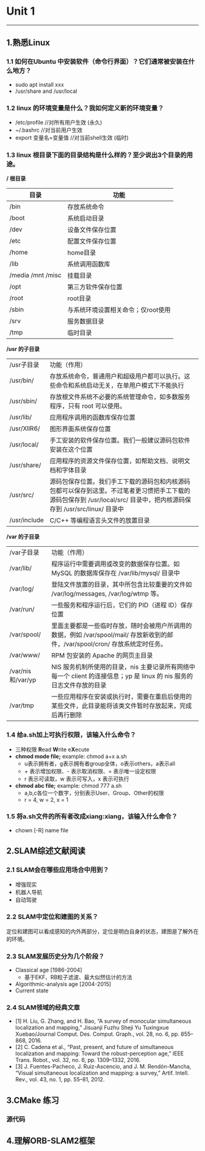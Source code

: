 # Unit 1
---
## 1.熟悉Linux

### 1.1 如何在Ubuntu 中安装软件（命令⾏界⾯）？它们通常被安装在什么地⽅？
- sudo apt install xxx
- /usr/share and /usr/local

### 1.2 linux 的环境变量是什么？我如何定义新的环境变量？
- /etc/profile //对所有用户生效 (永久)
- ~/.bashrc //对当前用户生效
- export 变量名=变量值 //对当前shell生效 (临时)

### 1.3 linux 根⽬录下⾯的⽬录结构是什么样的？⾄少说出3个⽬录的⽤途。

**/ 根目录**

| 目录              | 功能                               |
| ----------------- | ---------------------------------- |
| /bin              | 存放系统命令                       |
| /boot             | 系统启动目录                       |
| /dev              | 设备文件保存位置                   |
| /etc              | 配置文件保存位置                   |
| /home             | home目录                           |
| /lib              | 系统调用函数库                     |
| /media /mnt /misc | 挂载目录                           |
| /opt              | 第三方软件保存位置                 |
| /root             | root目录                           |
| /sbin             | 与系统环境设置相关命令；仅root使用 |
| /srv              | 服务数据目录                       |
| /tmp              | 临时目录                           |

**/usr 的子目录**
<table>
   <tr>
      <td>/usr子目录</td>
      <td>功能（作用）</td>
   </tr>
   <tr>
      <td>/usr/bin/</td>
      <td>存放系统命令，普通用户和超级用户都可以执行。这些命令和系统启动无关，在单用户模式下不能执行</td>
   </tr>
   <tr>
      <td>/usr/sbin/ </td>
      <td>存放根文件系统不必要的系统管理命令，如多数服务程序，只有 root 可以使用。</td>
   </tr>
   <tr>
      <td>/usr/lib/</td>
      <td>应用程序调用的函数库保存位置</td>
   </tr>
   <tr>
      <td>/usr/XllR6/</td>
      <td>图形界面系统保存位置</td>
   </tr>
   <tr>
      <td>/usr/local/</td>
      <td>手工安装的软件保存位置。我们一般建议源码包软件安装在这个位置</td>
   </tr>
   <tr>
      <td>/usr/share/</td>
      <td>应用程序的资源文件保存位置，如帮助文档、说明文档和字体目录</td>
   </tr>
   <tr>
      <td>/usr/src/</td>
      <td>源码包保存位置。我们手工下载的源码包和内核源码包都可以保存到这里。不过笔者更习惯把手工下载的源码包保存到 /usr/local/src/ 目录中，把内核源码保存到 /usr/src/linux/ 目录中</td>
   </tr>
   <tr>
      <td>/usr/include</td>
      <td>C/C++ 等编程语言头文件的放置目录</td>
   </tr>
</table>

**/var 的子目录**

<table>
   <tr>
      <td>/var子目录</td>
      <td>功能（作用）</td>
   </tr>
   <tr>
      <td>/var/lib/</td>
      <td>程序运行中需要调用或改变的数据保存位置。如 MySQL 的数据库保存在 /var/lib/mysql/ 目录中</td>
   </tr>
   <tr>
      <td>/var/log/</td>
      <td>登陆文件放置的目录，其中所包含比较重要的文件如 /var/log/messages, /var/log/wtmp 等。</td>
   </tr>
   <tr>
      <td>/var/run/</td>
      <td>一些服务和程序运行后，它们的 PID（进程 ID）保存位置</td>
   </tr>
   <tr>
      <td>/var/spool/</td>
      <td>里面主要都是一些临时存放，随时会被用户所调用的数据，例如 /var/spool/mail/ 存放新收到的邮件，/var/spool/cron/ 存放系统定时任务。</td>
   </tr>
   <tr>
      <td>/var/www/</td>
      <td>RPM 包安装的 Apache 的网页主目录</td>
   </tr>
   <tr>
      <td>/var/nis和/var/yp</td>
      <td>NIS 服务机制所使用的目录，nis 主要记录所有网络中每一个 client 的连接信息；yp 是 linux 的 nis 服务的日志文件存放的目录</td>
   </tr>
   <tr>
      <td>/var/tmp</td>
      <td>一些应用程序在安装或执行时，需要在重启后使用的某些文件，此目录能将该类文件暂时存放起来，完成后再行删除</td>
   </tr>
</table>

### 1.4 给a.sh加上可执行权限，该输入什么命令？
- 三种权限 <b>R</b>ead <b>W</b>rite e<b>X</b>ecute
- **chmod mode file;** example: chmod a+x a.sh
  - u表示拥有者，g表示拥有者group全体，o表示others，a表示all
  - \+ 表示增加权限、- 表示取消权限、= 表示唯一设定权限
  - r 表示可读取，w 表示可写入，x 表示可执行
- **chmod abc file;** example: chmod 777 a.sh
  - a,b,c各位一个数字，分别表示User、Group、Other的权限
  - r = 4, w = 2, x = 1

### 1.5 将a.sh文件的所有者改成xiang:xiang，该输入什么命令？
- chown [-R] name file

## 2.SLAM综述文献阅读

### 2.1 SLAM会在哪些应用场合中用到？
- 增强现实
- 机器人导航
- 自动驾驶

### 2.2 SLAM中定位和建图的关系？
定位和建图可以看成感知的内外两部分，定位是明白自身的状态，建图是了解外在的环境。

### 2.3 SLAM发展历史分为几个阶段？
- Classical age [1986-2004]
  - 基于EKF、RB粒子滤波、最大似然估计的方法
- Algorithmic-analysis age [2004-2015]
- Current state

### 2.4 SLAM领域的经典文章
- [1] H. Liu, G. Zhang, and H. Bao, “A survey of monocular simultaneous localization and mapping,” Jisuanji Fuzhu Sheji Yu Tuxingxue Xuebao/Journal Comput. Des. Comput. Graph., vol. 28, no. 6, pp. 855–868, 2016.
- [2] C. Cadena et al., “Past, present, and future of simultaneous localization and mapping: Toward the robust-perception age,” IEEE Trans. Robot., vol. 32, no. 6, pp. 1309–1332, 2016.
- [3] J. Fuentes-Pacheco, J. Ruiz-Ascencio, and J. M. Rendón-Mancha, “Visual simultaneous localization and mapping: a survey,” Artif. Intell. Rev., vol. 43, no. 1, pp. 55–81, 2012.

## 3.CMake 练习

### 源代码

## 4.理解ORB-SLAM2框架
